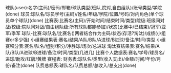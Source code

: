 球队(user):名字(主码)/密码/邮箱/球队类型(班队,院对,自由组队)/账号类型/学院(done)
球员:球队名/球员学号(主码)/姓名/年级/学院/位置/号码/对内角色(单个球员单个球队)(done)
比赛表:比赛名(主码)/开始时间/结束时间/类型(院级:班级间对战/校级:院队间对战/自由组队级:所有球队都能参加)/状态(比赛中/已结束)/冠军/亚军/季军
球队-比赛:球队名/比赛名()两者结合作为主码/状态(存活?淘汰)/成绩(小组赛or多少强)
小组赛结果表:赛名/结果/A队/B队/A进球/B进球/备注/时间/类型
小组赛积分表:赛名/队名/组别/积分/净胜球/场次/总进球
淘汰赛结果表:赛名/结果/A队/B队/A进球/B进球/备注/时间/类型(几进几)
比赛个人数据表:赛名/学号/球员名/进球/助攻/红牌/黄牌
赛程表:
财务表:球队名/类型(收入支出)/金额/时间/年份/月份/备注(done)
队费总额表:球队名/队费总额/总收入/总支出(done)
